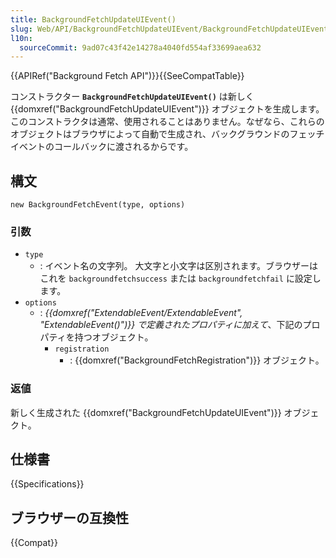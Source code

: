 ```yaml
---
title: BackgroundFetchUpdateUIEvent()
slug: Web/API/BackgroundFetchUpdateUIEvent/BackgroundFetchUpdateUIEvent
l10n:
  sourceCommit: 9ad07c43f42e14278a4040fd554af33699aea632
---
```


{{APIRef("Background Fetch API")}}{{SeeCompatTable}}

コンストラクター **`BackgroundFetchUpdateUIEvent()`** は新しく {{domxref("BackgroundFetchUpdateUIEvent")}} オブジェクトを生成します。 このコンストラクタは通常、使用されることはありません。なぜなら、これらのオブジェクトはブラウザによって自動で生成され、バックグラウンドのフェッチイベントのコールバックに渡されるからです。

## 構文

```js-nolint
new BackgroundFetchEvent(type, options)
```

### 引数

- `type`
  - : イベント名の文字列。
    大文字と小文字は区別されます。ブラウザーはこれを `backgroundfetchsuccess` または `backgroundfetchfail` に設定します。
- `options`
  - : _{{domxref("ExtendableEvent/ExtendableEvent", "ExtendableEvent()")}} で定義されたプロパティに加えて_、下記のプロパティを持つオブジェクト。
    - `registration`
      - : {{domxref("BackgroundFetchRegistration")}} オブジェクト。

### 返値

新しく生成された {{domxref("BackgroundFetchUpdateUIEvent")}} オブジェクト。

## 仕様書

{{Specifications}}

## ブラウザーの互換性

{{Compat}}
